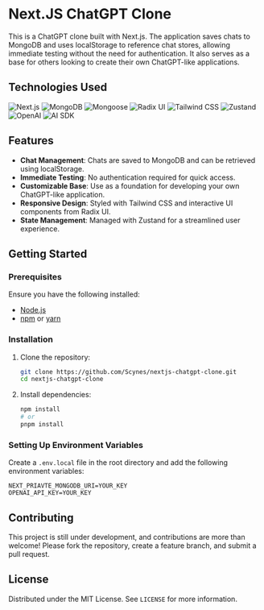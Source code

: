 # Next.JS ChatGPT Clone

This is a ChatGPT clone built with Next.js. The application saves chats to MongoDB and uses localStorage to reference chat stores, allowing immediate testing without the need for authentication. It also serves as a base for others looking to create their own ChatGPT-like applications.

## Technologies Used

![Next.js](https://img.shields.io/badge/Next.JS-000000?style=flat&logo=next.js&logoColor=white)
![MongoDB](https://img.shields.io/badge/MongoDB-47A248?style=flat&logo=mongodb&logoColor=white)
![Mongoose](https://img.shields.io/badge/Mongoose-880000?style=flat&logo=mongoose&logoColor=white)
![Radix UI](https://img.shields.io/badge/Radix_UI-000000?style=flat&logo=radix-ui&logoColor=white)
![Tailwind CSS](https://img.shields.io/badge/Tailwind_CSS-38B2AC?style=flat&logo=tailwind-css&logoColor=white)
![Zustand](https://img.shields.io/badge/Zustand-007ACC?style=flat&logo=typescript&logoColor=white)
![OpenAI](https://img.shields.io/badge/OpenAI-000000?style=flat&logo=openai&logoColor=white)
![AI SDK](https://img.shields.io/badge/AI_SDK-FF7F50?style=flat)

## Features

- **Chat Management**: Chats are saved to MongoDB and can be retrieved using localStorage.
- **Immediate Testing**: No authentication required for quick access.
- **Customizable Base**: Use as a foundation for developing your own ChatGPT-like application.
- **Responsive Design**: Styled with Tailwind CSS and interactive UI components from Radix UI.
- **State Management**: Managed with Zustand for a streamlined user experience.

## Getting Started

### Prerequisites

Ensure you have the following installed:

- [Node.js](https://nodejs.org/en/download/)
- [npm](https://www.npmjs.com/get-npm) or [yarn](https://yarnpkg.com/getting-started/install)

### Installation

1. Clone the repository:
   ```sh
   git clone https://github.com/Scynes/nextjs-chatgpt-clone.git
   cd nextjs-chatgpt-clone


2. Install dependencies:
   ```sh
   npm install
   # or
   pnpm install
   ```

### Setting Up Environment Variables

Create a `.env.local` file in the root directory and add the following environment variables:

```
NEXT_PRIAVTE_MONGODB_URI=YOUR_KEY
OPENAI_API_KEY=YOUR_KEY
```

## Contributing

This project is still under development, and contributions are more than welcome! Please fork the repository, create a feature branch, and submit a pull request.

## License

Distributed under the MIT License. See `LICENSE` for more information.